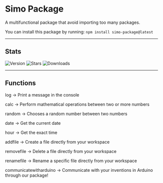 # Simo Package

A multifunctional package that avoid importing too many packages.



You can install this package by running: ``npm install simo-package@latest``

----------------

## Stats

![Version](https://img.shields.io/npm/v/simo-package) 
![Stars](https://img.shields.io/github/stars/sonosimooo/simo-package) 
![Downloads](https://img.shields.io/npm/d18m/simo-package) 

----------------

## Functions

log -> Print a message in the console

calc -> Perform mathematical operations between two or more numbers 

random -> Chooses a random number between two numbers

date -> Get the current date 

hour -> Get the exact time 

addfile -> Create a file directly from your workspace

removefile -> Delete a file directly from your workspace

renamefile -> Rename a specific file directly from your workspace

communicatewitharduino -> Communicate with your inventions in Arduino through our package! 


